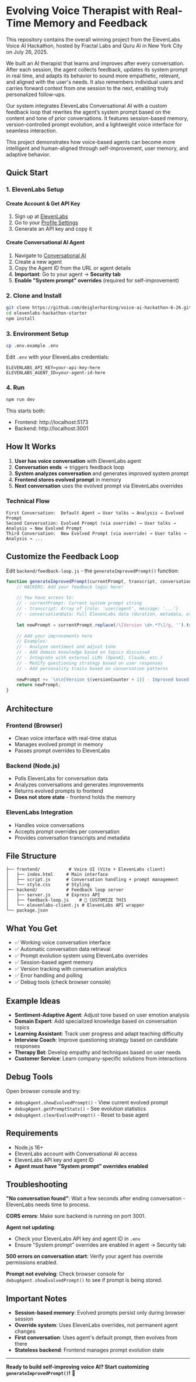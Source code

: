 # Evolving Voice Therapist with Real-Time Memory and Feedback

This repository contains the overall winning project from the ElevenLabs Voice AI Hackathon, hosted by Fractal Labs and Quru AI in New York City on July 26, 2025.

We built an AI therapist that learns and improves after every conversation. After each session, the agent collects feedback, updates its system prompt in real time, and adapts its behavior to sound more empathetic, relevant, and aligned with the user's needs. It also remembers individual users and carries forward context from one session to the next, enabling truly personalized follow-ups.

Our system integrates ElevenLabs Conversational AI with a custom feedback loop that rewrites the agent’s system prompt based on the content and tone of prior conversations. It features session-based memory, version-controlled prompt evolution, and a lightweight voice interface for seamless interaction.

This project demonstrates how voice-based agents can become more intelligent and human-aligned through self-improvement, user memory, and adaptive behavior.


## Quick Start

### 1. ElevenLabs Setup

#### Create Account & Get API Key
1. Sign up at [ElevenLabs](https://elevenlabs.io)
2. Go to your [Profile Settings](https://elevenlabs.io/app/settings/api-keys)
3. Generate an API key and copy it

#### Create Conversational AI Agent
1. Navigate to [Conversational AI](https://elevenlabs.io/app/conversational-ai)
2. Create a new agent
3. Copy the Agent ID from the URL or agent details
4. **Important**: Go to your agent → **Security tab**
5. **Enable "System prompt" overrides** (required for self-improvement)

### 2. Clone and Install
```bash
git clone https://github.com/deiglerharding/voice-ai-hackathon-6-26.git
cd elevenlabs-hackathon-starter
npm install
```

### 3. Environment Setup
```bash
cp .env.example .env
```

Edit `.env` with your ElevenLabs credentials:
```env
ELEVENLABS_API_KEY=your-api-key-here
ELEVENLABS_AGENT_ID=your-agent-id-here
```

### 4. Run
```bash
npm run dev
```

This starts both:
- Frontend: http://localhost:5173  
- Backend: http://localhost:3001

## How It Works

1. **User has voice conversation** with ElevenLabs agent
2. **Conversation ends** → triggers feedback loop
3. **System analyzes conversation** and generates improved system prompt
4. **Frontend stores evolved prompt** in memory
5. **Next conversation** uses the evolved prompt via ElevenLabs overrides

### Technical Flow

```
First Conversation:  Default Agent → User talks → Analysis → Evolved Prompt
Second Conversation: Evolved Prompt (via override) → User talks → Analysis → New Evolved Prompt
Third Conversation:  New Evolved Prompt (via override) → User talks → Analysis → ...
```

## Customize the Feedback Loop

Edit `backend/feedback-loop.js` - the `generateImprovedPrompt()` function:

```javascript
function generateImprovedPrompt(currentPrompt, transcript, conversationData) {
    // HACKERS: Add your feedback logic here!
    
    // You have access to:
    // - currentPrompt: Current system prompt string
    // - transcript: Array of {role: 'user/agent', message: '...'}
    // - conversationData: Full ElevenLabs data (duration, metadata, etc.)
    
    let newPrompt = currentPrompt.replace(/\[Version \d+.*?\]/g, '').trim();
    
    // Add your improvements here
    // Examples:
    // - Analyze sentiment and adjust tone
    // - Add domain knowledge based on topics discussed
    // - Integrate with external LLMs (OpenAI, Claude, etc.)
    // - Modify questioning strategy based on user responses
    // - Add personality traits based on conversation patterns
    
    newPrompt += `\n\n[Version ${versionCounter + 1}] - Improved based on conversation analysis`;
    return newPrompt;
}
```

## Architecture

### Frontend (Browser)
- Clean voice interface with real-time status
- Manages evolved prompt in memory
- Passes prompt overrides to ElevenLabs

### Backend (Node.js)  
- Polls ElevenLabs for conversation data
- Analyzes conversations and generates improvements
- Returns evolved prompts to frontend
- **Does not store state** - frontend holds the memory

### ElevenLabs Integration
- Handles voice conversations
- Accepts prompt overrides per conversation
- Provides conversation transcripts and metadata

## File Structure

```
├── frontend/           # Voice UI (Vite + ElevenLabs client)
│   ├── index.html     # Main interface
│   ├── script.js      # Conversation handling + prompt management
│   └── style.css      # Styling
├── backend/           # Feedback loop server
│   ├── server.js      # Express API
│   ├── feedback-loop.js    # 🎯 CUSTOMIZE THIS
│   └── elevenlabs-client.js # ElevenLabs API wrapper
└── package.json
```

## What You Get

- ✅ Working voice conversation interface
- ✅ Automatic conversation data retrieval  
- ✅ Prompt evolution system using ElevenLabs overrides
- ✅ Session-based agent memory
- ✅ Version tracking with conversation analytics
- ✅ Error handling and polling
- ✅ Debug tools (check browser console)

## Example Ideas

- **Sentiment-Adaptive Agent**: Adjust tone based on user emotion analysis
- **Domain Expert**: Add specialized knowledge based on conversation topics  
- **Learning Assistant**: Track user progress and adapt teaching difficulty
- **Interview Coach**: Improve questioning strategy based on candidate responses
- **Therapy Bot**: Develop empathy and techniques based on user needs
- **Customer Service**: Learn company-specific solutions from interactions

## Debug Tools

Open browser console and try:
- `debugAgent.showEvolvedPrompt()` - View current evolved prompt
- `debugAgent.getPromptStats()` - See evolution statistics  
- `debugAgent.clearEvolvedPrompt()` - Reset to base agent

## Requirements

- Node.js 16+
- ElevenLabs account with Conversational AI access
- ElevenLabs API key and agent ID
- **Agent must have "System prompt" overrides enabled**

## Troubleshooting

**"No conversation found"**: Wait a few seconds after ending conversation - ElevenLabs needs time to process.

**CORS errors**: Make sure backend is running on port 3001.

**Agent not updating**: 
- Check your ElevenLabs API key and agent ID in `.env`
- Ensure "System prompt" overrides are enabled in agent → Security tab

**500 errors on conversation start**: Verify your agent has override permissions enabled.

**Prompt not evolving**: Check browser console for `debugAgent.showEvolvedPrompt()` to see if prompt is being stored.

## Important Notes

- **Session-based memory**: Evolved prompts persist only during browser session
- **Override system**: Uses ElevenLabs overrides, not permanent agent changes
- **First conversation**: Uses agent's default prompt, then evolves from there
- **Stateless backend**: Frontend manages prompt evolution state

---

**Ready to build self-improving voice AI? Start customizing `generateImprovedPrompt()`!** 🎯

